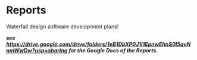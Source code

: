 # Reports
Waterfall design software development plans!

***see https://drive.google.com/drive/folders/1eB1DbXP0J1I1EpnwEhnS0I5avNnmWwDw?usp=sharing for the Google Docs of the Reports.***
